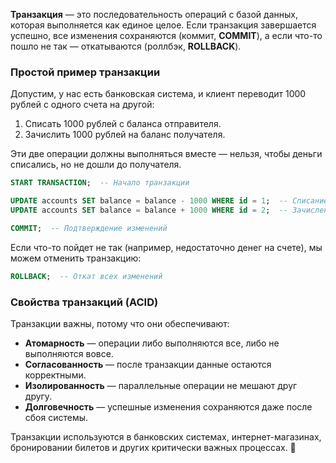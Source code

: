 **Транзакция** — это последовательность операций с базой данных, которая выполняется как единое целое. Если транзакция завершается успешно, все изменения сохраняются (коммит, **COMMIT**), а если что-то пошло не так — откатываются (роллбэк, **ROLLBACK**).  

### Простой пример транзакции  
Допустим, у нас есть банковская система, и клиент переводит 1000 рублей с одного счета на другой:  
1. Списать 1000 рублей с баланса отправителя.  
2. Зачислить 1000 рублей на баланс получателя.  

Эти две операции должны выполняться вместе — нельзя, чтобы деньги списались, но не дошли до получателя.  

```sql
START TRANSACTION;  -- Начало транзакции

UPDATE accounts SET balance = balance - 1000 WHERE id = 1;  -- Списание у отправителя
UPDATE accounts SET balance = balance + 1000 WHERE id = 2;  -- Зачисление получателю

COMMIT;  -- Подтверждение изменений
```

Если что-то пойдет не так (например, недостаточно денег на счете), мы можем отменить транзакцию:  

```sql
ROLLBACK;  -- Откат всех изменений
```

### Свойства транзакций (ACID)  
Транзакции важны, потому что они обеспечивают:  
- **Атомарность** — операции либо выполняются все, либо не выполняются вовсе.  
- **Согласованность** — после транзакции данные остаются корректными.  
- **Изолированность** — параллельные операции не мешают друг другу.  
- **Долговечность** — успешные изменения сохраняются даже после сбоя системы.  

Транзакции используются в банковских системах, интернет-магазинах, бронировании билетов и других критически важных процессах. 🚀
